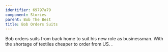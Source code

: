 ```yaml
---
identifier: 69797a79
component: Stories
parent: Bob The Best 
title: Bob Orders Suits
---
```

Bob orders suits from back home to suit his new role as businessman.
With the shortage of textiles cheaper to order from US. .
